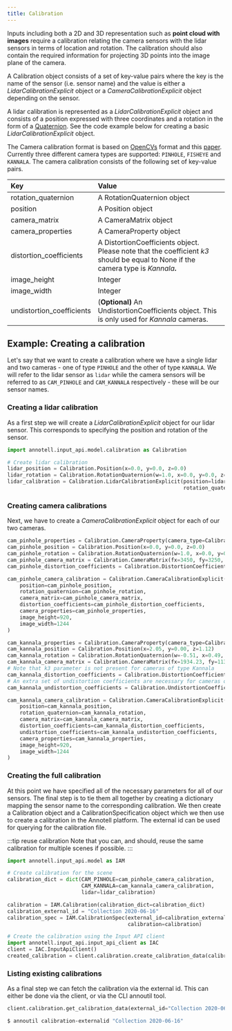 ```yaml
---
title: Calibration
---
```


Inputs including both a 2D and 3D representation such as **point cloud with images** require a calibration relating the camera sensors with the lidar sensors in terms of location and rotation. The calibration should also contain the required information for projecting 3D points into the image plane of the camera.

A Calibration object consists of a set of key-value pairs where the key is the name of the sensor (i.e. sensor name) and the value is either a _LidarCalibrationExplicit_ object or a _CameraCalibrationExplicit_ object depending on the sensor.

A lidar calibration is represented as a _LidarCalibrationExplicit_ object and consists of a position expressed with three coordinates and a rotation in the form of a [Quaternion](https://en.wikipedia.org/wiki/Quaternions_and_spatial_rotation). See the code example below for creating a basic _LidarCalibrationExplicit_ object.

The Camera calibration format is based on [OpenCVs](https://docs.opencv.org/3.4/d4/d94/tutorial_camera_calibration.html) format and this [paper](http://www.robots.ox.ac.uk/~cmei/articles/single_viewpoint_calib_mei_07.pdf). Currently three different camera types are supported: `PINHOLE`, `FISHEYE` and `KANNALA`. The camera calibration consists of the following set of key-value pairs.

| Key                       | Value                                                                                                                               |
| :------------------------ | :---------------------------------------------------------------------------------------------------------------------------------- |
| rotation_quaternion       | A RotationQuaternion object                                                                                                         |
| position                  | A Position object                                                                                                                   |
| camera_matrix             | A CameraMatrix object                                                                                                               |
| camera_properties         | A CameraProperty object                                                                                                             |
| distortion_coefficients   | A DistortionCoefficients object. Please note that the coefficient _k3_ should be equal to None if the camera type is _Kannala_**.** |
| image_height              | Integer                                                                                                                             |
| image_width               | Integer                                                                                                                             |
| undistortion_coefficients | \(**Optional\)** An UndistortionCoefficients object. This is only used for _Kannala_ cameras.                                       |


## Example: Creating a calibration
Let's say that we want to create a calibration where we have a single lidar and two cameras - one of type `PINHOLE` and the other of type `KANNALA`. We will refer to the lidar sensor as `lidar` while the camera sensors will be referred to as `CAM_PINHOLE` and `CAM_KANNALA` respectively - these will be our sensor names. 

### Creating a lidar calibration

As a first step we will create a _LidarCalibrationExplicit_ object for our lidar sensor. This corresponds to specifying the position and rotation of the sensor.

```python
import annotell.input_api.model.calibration as Calibration

# Create lidar calibration
lidar_position = Calibration.Position(x=0.0, y=0.0, z=0.0)
lidar_rotation = Calibration.RotationQuaternion(w=1.0, x=0.0, y=0.0, z=0.0)
lidar_calibration = Calibration.LidarCalibrationExplicit(position=lidar_position,
                                                         rotation_quaternion=lidar_rotation)
```

### Creating camera calibrations

Next, we have to create a _CameraCalibrationExplicit_ object for each of our two cameras.

```python
cam_pinhole_properties = Calibration.CameraProperty(camera_type=Calibration.CameraType.PINHOLE)
cam_pinhole_position = Calibration.Position(x=0.0, y=0.0, z=0.0)
cam_pinhole_rotation = Calibration.RotationQuaternion(w=1.0, x=0.0, y=0.0, z=0.0)
cam_pinhole_camera_matrix = Calibration.CameraMatrix(fx=3450, fy=3250, cx=622, cy=400)
cam_pinhole_distortion_coefficients = Calibration.DistortionCoefficients(k1=0.0, k2=0.0, p1=0.0, p2=0.0, k3=0.0)

cam_pinhole_camera_calibration = Calibration.CameraCalibrationExplicit(
    position=cam_pinhole_position,
    rotation_quaternion=cam_pinhole_rotation,
    camera_matrix=cam_pinhole_camera_matrix,
    distortion_coefficients=cam_pinhole_distortion_coefficients,
    camera_properties=cam_pinhole_properties,
    image_height=920,
    image_width=1244
)

cam_kannala_properties = Calibration.CameraProperty(camera_type=Calibration.CameraType.KANNALA)
cam_kannala_position = Calibration.Position(x=2.05, y=0.00, z=1.12)
cam_kannala_rotation = Calibration.RotationQuaternion(w=-0.51, x=0.49, y=-0.50, z=0.48)
cam_kannala_camera_matrix = Calibration.CameraMatrix(fx=1934.23, fy=1132.24, cx=1846.47, cy=1846.47)
# Note that k3 parameter is not present for cameras of type Kannala
cam_kannala_distortion_coefficients = Calibration.DistortionCoefficients(k1=-0.01, k2=-0.01, p1=0.02, p2=-0.01)  
# An extra set of undistortion coefficients are necessary for cameras of type Kannala
cam_kannala_undistortion_coefficients = Calibration.UndistortionCoefficients(l1=0.01, l2=0.01, l3=-0.03, l4=0.01)

cam_kannala_camera_calibration = Calibration.CameraCalibrationExplicit(
    position=cam_kannala_position,
    rotation_quaternion=cam_kannala_rotation,
    camera_matrix=cam_kannala_camera_matrix,
    distortion_coefficients=cam_kannala_distortion_coefficients,
    undistortion_coefficients=cam_kannala_undistortion_coefficients,
    camera_properties=cam_kannala_properties,
    image_height=920,
    image_width=1244
)
```

### Creating the full calibration

At this point we have specified all of the necessary parameters for all of our sensors. The final step is to tie them all together by creating a dictionary mapping the sensor name to the corresponding calibration. We then create a Calibration object and a CalibrationSpecification object which we then use to create a calibration in the Annotell platform. The external id can be used for querying for the calibration file. 

:::tip reuse calibration
Note that you can, and should, reuse the same calibration for multiple scenes if possible.
:::

```python
import annotell.input_api.model as IAM

# Create calibration for the scene
calibration_dict = dict(CAM_PINHOLE=cam_pinhole_camera_calibration,
                        CAM_KANNALA=cam_kannala_camera_calibration,
                        lidar=lidar_calibration)

calibration = IAM.Calibration(calibration_dict=calibration_dict)
calibration_external_id = "Collection 2020-06-16"
calibration_spec = IAM.CalibrationSpec(external_id=calibration_external_id,
                                       calibration=calibration)

# Create the calibration using the Input API client
import annotell.input_api.input_api_client as IAC
client = IAC.InputApiClient()
created_calibration = client.calibration.create_calibration_data(calibration_spec=calibration_spec)
```

### Listing existing calibrations

As a final step we can fetch the calibration via the external id. This can either be done via the client, or via the CLI annoutil tool. 

```python
client.calibration.get_calibration_data(external_id="Collection 2020-06-16")
```

```bash
$ annoutil calibration-externalid "Collection 2020-06-16"
```